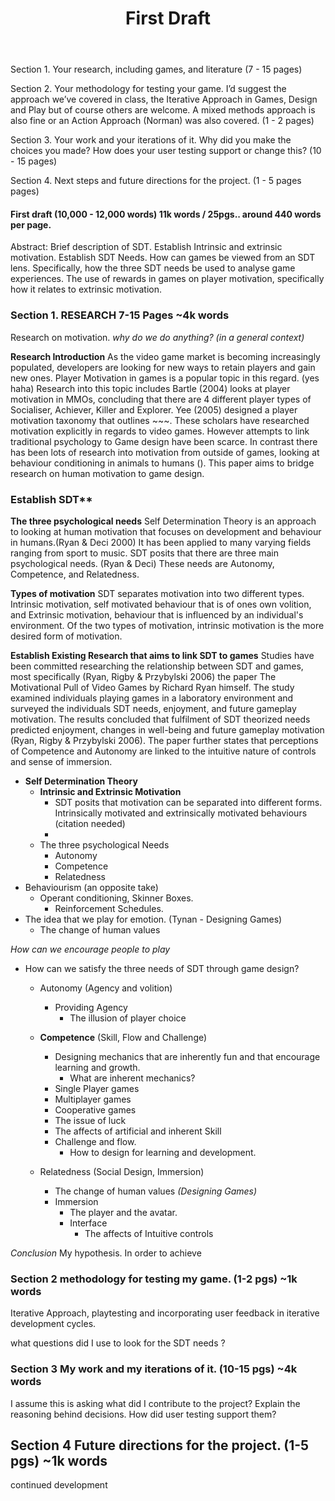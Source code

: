 ﻿---
layout: post
title: "First Draft"
---
Section 1. Your research, including games, and literature (7 - 15 pages)

Section 2. Your methodology for testing your game. I’d suggest the approach we’ve covered in class, the Iterative Approach in Games, Design and Play but of course others are welcome. A mixed methods approach is also fine or an Action Approach (Norman) was also covered. (1 - 2 pages)

Section 3. Your work and your iterations of it. Why did you make the choices you made? How does your user testing support or change this? (10 - 15 pages)

Section 4. Next steps and future directions for the project. (1 - 5 pages pages)


#### First draft (10,000 - 12,000 words) 11k words / 25pgs.. around 440 words per page.

Abstract: Brief description of SDT. Establish Intrinsic and extrinsic motivation. Establish SDT Needs. How can games be viewed from an SDT lens. Specifically, how the three SDT needs be used to analyse game experiences. The use of rewards in games on player motivation, specifically how it relates to extrinsic motivation.

### Section 1. RESEARCH 7-15 Pages ~4k words

Research on motivation. *why do we do anything? (in a general context)*  

**Research Introduction**
As the video game market is becoming increasingly populated, developers are looking for new ways to retain players and gain new ones. Player Motivation in games is a popular topic in this regard. (yes haha) Research into this topic includes Bartle (2004) looks at player motivation in MMOs, concluding that there are 4 different player types of Socialiser, Achiever, Killer and Explorer. Yee (2005) designed a player motivation taxonomy that outlines ~~~. These scholars have researched motivation explicitly in regards to video games. However attempts to link traditional psychology to Game design have been scarce. In contrast there has been lots of research into motivation from outside of games, looking at behaviour conditioning in animals to humans (). This paper aims to bridge research on human motivation to game design.

### Establish SDT**
**The three psychological needs**
Self Determination Theory is an approach to looking at human motivation that focuses on development and behaviour in humans.(Ryan & Deci 2000) It has been applied to many varying fields ranging from sport to music. SDT posits that there are three main psychological needs. (Ryan & Deci) These needs are Autonomy, Competence, and Relatedness.

**Types of motivation**
SDT separates motivation into two different types. Intrinsic motivation, self motivated behaviour that is of ones own volition, and Extrinsic motivation, behaviour that is influenced by an individual's environment. Of the two types of motivation, intrinsic motivation is the more desired form of motivation.

**Establish Existing Research that aims to link SDT to games**
Studies have been committed researching the relationship between SDT and games, most specifically (Ryan, Rigby & Przybylski 2006) the paper The Motivational Pull of Video Games by Richard Ryan himself. The study examined individuals playing games in a laboratory environment and surveyed the individuals SDT needs, enjoyment, and future gameplay motivation. The results concluded that fulfilment of SDT theorized needs predicted enjoyment, changes in well-being and future gameplay motivation (Ryan, Rigby & Przybylski 2006). The paper further states that perceptions of Competence and Autonomy are linked to the intuitive nature of controls and sense of immersion.







- **Self Determination Theory**
  - **Intrinsic and Extrinsic Motivation**
    - SDT posits that motivation can be separated into different forms. Intrinsically motivated and extrinsically motivated behaviours (citation needed)
    -
  - The three psychological Needs
    - Autonomy
    - Competence
    - Relatedness
- Behaviourism (an opposite take)
  - Operant conditioning, Skinner Boxes.
    - Reinforcement Schedules.
- The idea that we play for emotion. (Tynan - Designing Games)
  - The change of human values

*How can we encourage people to play*
- How can we satisfy the three needs of SDT through game design?
  - Autonomy (Agency and volition)
    - Providing Agency
      - The illusion of player choice

  - **Competence** (Skill, Flow and Challenge)
    - Designing mechanics that are inherently fun and that encourage learning and growth.
      - What are inherent mechanics?
    - Single Player games
    - Multiplayer games
    - Cooperative games
    - The issue of luck
    - The affects of artificial and inherent Skill
    - Challenge and flow.
      - How to design for learning and development.
  - Relatedness (Social Design, Immersion)
    - The change of human values _(Designing Games)_
    - Immersion
      - The player and the avatar.
      - Interface
        - The affects of Intuitive controls

*Conclusion*
My hypothesis. In order to achieve

### Section 2 methodology for testing my game. (1-2 pgs) ~1k words
Iterative Approach, playtesting and incorporating user feedback in iterative development cycles.

what questions did I use to look for the SDT needs ?
### Section 3 My work and my iterations of it. (10-15 pgs) ~4k words
I assume this is asking what did I contribute to the project?
Explain the reasoning behind decisions. How did user testing support them?

## Section 4 Future directions for the project. (1-5 pgs) ~1k words
continued development
